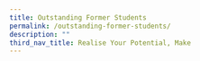 ```yaml
---
title: Outstanding Former Students
permalink: /outstanding-former-students/
description: ""
third_nav_title: Realise Your Potential, Make
---
```

